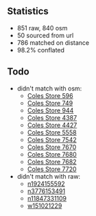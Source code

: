 ## Statistics

- 851 raw, 840 osm
- 50 sourced from url
- 786 matched on distance
- 98.2% conflated

## Todo

- didn't match with osm:
  - [Coles Store 596](https://www.coles.com.au/find-stores/coles/-/-596)
  - [Coles Store 749](https://www.coles.com.au/find-stores/coles/-/-749)
  - [Coles Store 944](https://www.coles.com.au/find-stores/coles/-/-944)
  - [Coles Store 4387](https://www.coles.com.au/find-stores/coles/-/-4387)
  - [Coles Store 4427](https://www.coles.com.au/find-stores/coles/-/-4427)
  - [Coles Store 5558](https://www.coles.com.au/find-stores/coles/-/-5558)
  - [Coles Store 7542](https://www.coles.com.au/find-stores/coles/-/-7542)
  - [Coles Store 7670](https://www.coles.com.au/find-stores/coles/-/-7670)
  - [Coles Store 7680](https://www.coles.com.au/find-stores/coles/-/-7680)
  - [Coles Store 7682](https://www.coles.com.au/find-stores/coles/-/-7682)
  - [Coles Store 7720](https://www.coles.com.au/find-stores/coles/-/-7720)
- didn't match with raw:
  - [n1924155592](https://www.openstreetmap.org/node/1924155592)
  - [n3776153491](https://www.openstreetmap.org/node/3776153491)
  - [n11847331109](https://www.openstreetmap.org/node/11847331109)
  - [w151021229](https://www.openstreetmap.org/way/151021229)

